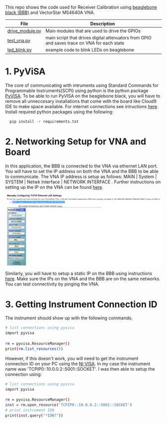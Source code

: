 
This repo shows the code used for Receiver Calibration using [beaglebone black (BBB)](https://beagleboard.org/black) and VectorStar MS4640A VNA.

<div align="center">
  
| File | Description |
|---|---|
| [drive_module.py](https://github.com/SitwalaM/cefim_vna_beagle/blob/main/scripts/drive_module.py) | Main modules that are used to drive the GPIOs|
| [test_vna.py](https://github.com/SitwalaM/cefim_vna_beagle/blob/main/scripts/test_vna.py) | main script that drives digital attenuators from GPIO and saves trace on VNA for each state|
|[led_blink.py](https://github.com/SitwalaM/cefim_vna_beagle/blob/main/scripts/led_blink.py)  | example code to blink LEDs on beaglebone |
  
</div>

# 1. PyViSA

The core of communicating with intruments using Standard Commands for Programmable Instruments(SCPI) using python is the python package [PyVISA](https://pyvisa.readthedocs.io/en/latest/introduction/getting.html). To be able to run PyVISA on the beaglebone black, you will have to remove all unneccesary installations that come with the board like Cloud9 IDE to make space available. For internet connections see intructions [here](https://ofitselfso.com/BeagleNotes/HowToConnectBeagleboneBlackToTheInternetViaUSB.php). Install required python packages using the following:

```bash
  pip install -r requirements.txt 
```

# 2. Networking Setup for VNA and Board

In this application, the BBB is connected to the VNA via ethernet LAN port. You will have to set the IP address on both the VNA and the BBB to be able to communicate. The VNA IP address is setup as follows: MAIN | System | SYSTEM | Netwk Interface | NETWORK INTERFACE . Further instructions on setting up the IP on the VNA can be found [here](https://dl.cdn-anritsu.com/en-us/test-measurement/ohs/10450-00008L-MS4640A-VectorStar-HELP/index.html#page/Programming_Commands%2FPM_Ch1_GeneralInfo.02.5.html%23).

<div align="center">
  
![](images/vna_network.PNG)
  
</div>

Similarly, you will have to setup a static IP on the BBB using instructions [here](https://subscription.packtpub.com/book/iot-&-hardware/9781784390204/2/ch02lvl1sec12/setting-up-a-static-ip-on-the-beaglebone). Make sure the IPs on the VNA and the BBB are on the same networks. You can test connectivity by pinging the VNA.

# 3. Getting Instrument Connection ID

The instrument should show up with the following commands;

```bash
# list connections using pyvisa
import pyvisa

rm = pyvisa.ResourceManager()
print(rm.list_resources())
```
However, if this doesn't work, you will need to get the instrument connection ID on your PC using the [NI VISA](https://www.ni.com/en-za/support/downloads/drivers/download.ni-visa.html#460225). In my case the instrument name was 'TCPIP0::10.0.0.2::5001::SOCKET'. I was then able to setup the connection using:

```bash
# list connections using pyvisa
import pyvisa

rm = pyvisa.ResourceManager()
inst = rm.open_resource('TCPIP0::10.0.0.2::5001::SOCKET')
# print instrument IDN
print(inst.query("*IDN?"))
```
